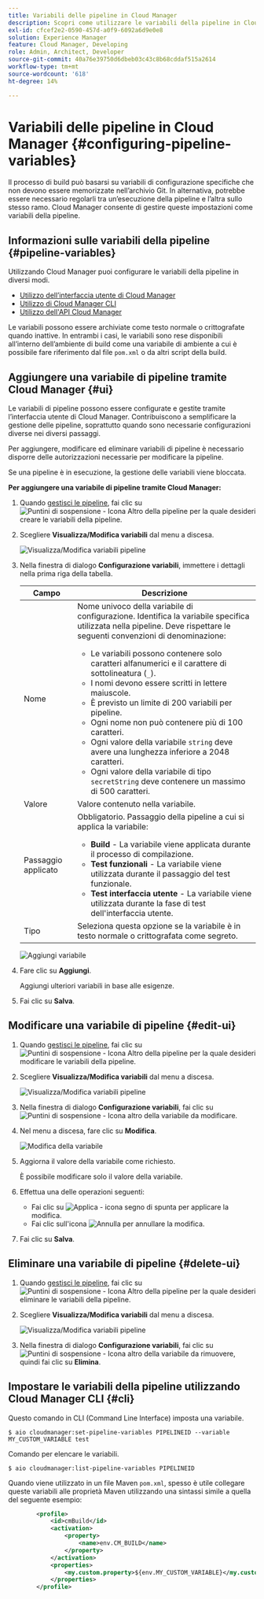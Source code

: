 ```yaml
---
title: Variabili delle pipeline in Cloud Manager
description: Scopri come utilizzare le variabili della pipeline in Cloud Manager per gestire variabili di configurazione specifiche per la build.
exl-id: cfcef2e2-0590-457d-a0f9-6092a6d9e0e8
solution: Experience Manager
feature: Cloud Manager, Developing
role: Admin, Architect, Developer
source-git-commit: 40a76e39750d6dbeb03c43c8b68cddaf515a2614
workflow-type: tm+mt
source-wordcount: '618'
ht-degree: 14%

---
```


# Variabili delle pipeline in Cloud Manager {#configuring-pipeline-variables}

Il processo di build può basarsi su variabili di configurazione specifiche che non devono essere memorizzate nell’archivio Git. In alternativa, potrebbe essere necessario regolarli tra un’esecuzione della pipeline e l’altra sullo stesso ramo. Cloud Manager consente di gestire queste impostazioni come variabili della pipeline.

## Informazioni sulle variabili della pipeline {#pipeline-variables}

Utilizzando Cloud Manager puoi configurare le variabili della pipeline in diversi modi.

* [Utilizzo dell’interfaccia utente di Cloud Manager](#ui)
* [Utilizzo di Cloud Manager CLI](#cli)
* [Utilizzo dell&#39;API Cloud Manager](https://developer.adobe.com/experience-cloud/cloud-manager/reference/api/#tag/Variables/operation/getPipelineVariables)

Le variabili possono essere archiviate come testo normale o crittografate quando inattive. In entrambi i casi, le variabili sono rese disponibili all’interno dell’ambiente di build come una variabile di ambiente a cui è possibile fare riferimento dal file `pom.xml` o da altri script della build.

## Aggiungere una variabile di pipeline tramite Cloud Manager {#ui}

Le variabili di pipeline possono essere configurate e gestite tramite l’interfaccia utente di Cloud Manager. Contribuiscono a semplificare la gestione delle pipeline, soprattutto quando sono necessarie configurazioni diverse nei diversi passaggi.

Per aggiungere, modificare ed eliminare variabili di pipeline è necessario disporre delle autorizzazioni necessarie per modificare la pipeline.

Se una pipeline è in esecuzione, la gestione delle variabili viene bloccata.

**Per aggiungere una variabile di pipeline tramite Cloud Manager:**

1. Quando [gestisci le pipeline](/help/implementing/cloud-manager/configuring-pipelines/managing-pipelines.md), fai clic su ![Puntini di sospensione - Icona Altro](https://spectrum.adobe.com/static/icons/workflow_18/Smock_More_18_N.svg) della pipeline per la quale desideri creare le variabili della pipeline.

1. Scegliere **Visualizza/Modifica variabili** dal menu a discesa.

   ![Visualizza/Modifica variabili pipeline](/help/implementing/cloud-manager/assets/pipeline-variables-view-edit.png)

1. Nella finestra di dialogo **Configurazione variabili**, immettere i dettagli nella prima riga della tabella.

   | Campo | Descrizione |
   | --- | --- |
   | Nome | Nome univoco della variabile di configurazione. Identifica la variabile specifica utilizzata nella pipeline. Deve rispettare le seguenti convenzioni di denominazione:<ul><li>Le variabili possono contenere solo caratteri alfanumerici e il carattere di sottolineatura (`_`).</li><li>I nomi devono essere scritti in lettere maiuscole.</li><li>È previsto un limite di 200 variabili per pipeline.</li><li>Ogni nome non può contenere più di 100 caratteri.</li><li>Ogni valore della variabile `string` deve avere una lunghezza inferiore a 2048 caratteri.</li><li>Ogni valore della variabile di tipo `secretString` deve contenere un massimo di 500 caratteri.</li></ul> |
   | Valore | Valore contenuto nella variabile. |
   | Passaggio applicato | Obbligatorio. Passaggio della pipeline a cui si applica la variabile:<ul><li>**Build** - La variabile viene applicata durante il processo di compilazione.</li><li>**Test funzionali** - La variabile viene utilizzata durante il passaggio del test funzionale.</li><li>**Test interfaccia utente** - La variabile viene utilizzata durante la fase di test dell&#39;interfaccia utente.</li></ul> |
   | Tipo | Seleziona questa opzione se la variabile è in testo normale o crittografata come segreto. |

   ![Aggiungi variabile](/help/implementing/cloud-manager/assets/pipeline-variables-add-variable.png)

1. Fare clic su **Aggiungi**.

   Aggiungi ulteriori variabili in base alle esigenze.

1. Fai clic su **Salva**.

## Modificare una variabile di pipeline {#edit-ui}

1. Quando [gestisci le pipeline](/help/implementing/cloud-manager/configuring-pipelines/managing-pipelines.md), fai clic su ![Puntini di sospensione - Icona Altro](https://spectrum.adobe.com/static/icons/workflow_18/Smock_More_18_N.svg) della pipeline per la quale desideri modificare le variabili della pipeline.

1. Scegliere **Visualizza/Modifica variabili** dal menu a discesa.

   ![Visualizza/Modifica variabili pipeline](/help/implementing/cloud-manager/assets/pipeline-variables-view-edit.png)

1. Nella finestra di dialogo **Configurazione variabili**, fai clic su ![Puntini di sospensione - Icona altro](https://spectrum.adobe.com/static/icons/workflow_18/Smock_More_18_N.svg) della variabile da modificare.

1. Nel menu a discesa, fare clic su **Modifica**.

   ![Modifica della variabile](/help/implementing/cloud-manager/assets/pipeline-variables-edit.png)

1. Aggiorna il valore della variabile come richiesto.

   È possibile modificare solo il valore della variabile.

1. Effettua una delle operazioni seguenti:

   * Fai clic su ![Applica - icona segno di spunta](https://spectrum.adobe.com/static/icons/workflow_18/Smock_Checkmark_18_N.svg) per applicare la modifica.
   * Fai clic sull&#39;icona ![Annulla](https://spectrum.adobe.com/static/icons/workflow_18/Smock_Undo_18_N.svg) per annullare la modifica.

1. Fai clic su **Salva**.


## Eliminare una variabile di pipeline {#delete-ui}

1. Quando [gestisci le pipeline](/help/implementing/cloud-manager/configuring-pipelines/managing-pipelines.md), fai clic su ![Puntini di sospensione - Icona Altro](https://spectrum.adobe.com/static/icons/workflow_18/Smock_More_18_N.svg) della pipeline per la quale desideri eliminare le variabili della pipeline.

1. Scegliere **Visualizza/Modifica variabili** dal menu a discesa.

   ![Visualizza/Modifica variabili pipeline](/help/implementing/cloud-manager/assets/pipeline-variables-view-edit.png)

1. Nella finestra di dialogo **Configurazione variabili**, fai clic su ![Puntini di sospensione - Icona altro](https://spectrum.adobe.com/static/icons/workflow_18/Smock_More_18_N.svg) della variabile da rimuovere, quindi fai clic su **Elimina**.

## Impostare le variabili della pipeline utilizzando Cloud Manager CLI {#cli}

Questo comando in CLI (Command Line Interface) imposta una variabile.

```shell
$ aio cloudmanager:set-pipeline-variables PIPELINEID --variable MY_CUSTOM_VARIABLE test
```

Comando per elencare le variabili.

```shell
$ aio cloudmanager:list-pipeline-variables PIPELINEID
```

Quando viene utilizzato in un file Maven `pom.xml`, spesso è utile collegare queste variabili alle proprietà Maven utilizzando una sintassi simile a quella del seguente esempio:

```xml
        <profile>
            <id>cmBuild</id>
            <activation>
                <property>
                    <name>env.CM_BUILD</name>
                </property>
            </activation>
            <properties>
                <my.custom.property>${env.MY_CUSTOM_VARIABLE}</my.custom.property> 
            </properties>
        </profile>
```
